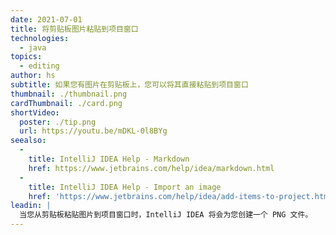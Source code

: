 ```yaml
---
date: 2021-07-01
title: 将剪贴板图片粘贴到项目窗口
technologies:
  - java
topics:
  - editing
author: hs
subtitle: 如果您有图片在剪贴板上，您可以将其直接粘贴到项目窗口
thumbnail: ./thumbnail.png
cardThumbnail: ./card.png
shortVideo:
  poster: ./tip.png
  url: https://youtu.be/mDKL-0l8BYg
seealso:
  - 
    title: IntelliJ IDEA Help - Markdown
    href: https://www.jetbrains.com/help/idea/markdown.html
  - 
    title: IntelliJ IDEA Help - Import an image
    href: 'https://www.jetbrains.com/help/idea/add-items-to-project.html#import-image-to-project'
leadin: |
  当您从剪贴板粘贴图片到项目窗口时，IntelliJ IDEA 将会为您创建一个 PNG 文件。
---
```


